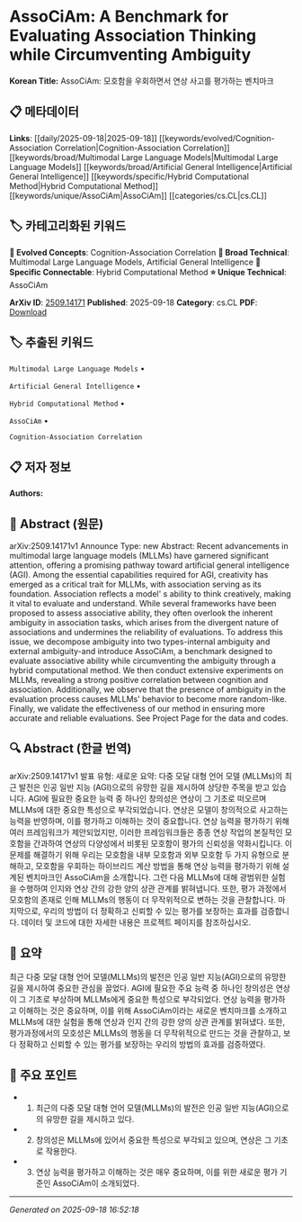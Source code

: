 
# AssoCiAm: A Benchmark for Evaluating Association Thinking while Circumventing Ambiguity

**Korean Title:** AssoCiAm: 모호함을 우회하면서 연상 사고를 평가하는 벤치마크

## 📋 메타데이터

**Links**: [[daily/2025-09-18|2025-09-18]] [[keywords/evolved/Cognition-Association Correlation|Cognition-Association Correlation]] [[keywords/broad/Multimodal Large Language Models|Multimodal Large Language Models]] [[keywords/broad/Artificial General Intelligence|Artificial General Intelligence]] [[keywords/specific/Hybrid Computational Method|Hybrid Computational Method]] [[keywords/unique/AssoCiAm|AssoCiAm]] [[categories/cs.CL|cs.CL]]

## 🏷️ 카테고리화된 키워드
**🚀 Evolved Concepts**: Cognition-Association Correlation
**🔬 Broad Technical**: Multimodal Large Language Models, Artificial General Intelligence
**🔗 Specific Connectable**: Hybrid Computational Method
**⭐ Unique Technical**: AssoCiAm

**ArXiv ID**: [2509.14171](https://arxiv.org/abs/2509.14171)
**Published**: 2025-09-18
**Category**: cs.CL
**PDF**: [Download](https://arxiv.org/pdf/2509.14171.pdf)


## 🏷️ 추출된 키워드



`Multimodal Large Language Models` • 

`Artificial General Intelligence` • 

`Hybrid Computational Method` • 

`AssoCiAm` • 

`Cognition-Association Correlation`



## 📋 저자 정보

**Authors:** 

## 📄 Abstract (원문)

arXiv:2509.14171v1 Announce Type: new 
Abstract: Recent advancements in multimodal large language models (MLLMs) have garnered significant attention, offering a promising pathway toward artificial general intelligence (AGI). Among the essential capabilities required for AGI, creativity has emerged as a critical trait for MLLMs, with association serving as its foundation. Association reflects a model' s ability to think creatively, making it vital to evaluate and understand. While several frameworks have been proposed to assess associative ability, they often overlook the inherent ambiguity in association tasks, which arises from the divergent nature of associations and undermines the reliability of evaluations. To address this issue, we decompose ambiguity into two types-internal ambiguity and external ambiguity-and introduce AssoCiAm, a benchmark designed to evaluate associative ability while circumventing the ambiguity through a hybrid computational method. We then conduct extensive experiments on MLLMs, revealing a strong positive correlation between cognition and association. Additionally, we observe that the presence of ambiguity in the evaluation process causes MLLMs' behavior to become more random-like. Finally, we validate the effectiveness of our method in ensuring more accurate and reliable evaluations. See Project Page for the data and codes.

## 🔍 Abstract (한글 번역)

arXiv:2509.14171v1 발표 유형: 새로운
요약: 다중 모달 대형 언어 모델 (MLLMs)의 최근 발전은 인공 일반 지능 (AGI)으로의 유망한 길을 제시하여 상당한 주목을 받고 있습니다. AGI에 필요한 중요한 능력 중 하나인 창의성은 연상이 그 기초로 떠오르며 MLLMs에 대한 중요한 특성으로 부각되었습니다. 연상은 모델이 창의적으로 사고하는 능력을 반영하며, 이를 평가하고 이해하는 것이 중요합니다. 연상 능력을 평가하기 위해 여러 프레임워크가 제안되었지만, 이러한 프레임워크들은 종종 연상 작업의 본질적인 모호함을 간과하여 연상의 다양성에서 비롯된 모호함이 평가의 신뢰성을 약화시킵니다. 이 문제를 해결하기 위해 우리는 모호함을 내부 모호함과 외부 모호함 두 가지 유형으로 분해하고, 모호함을 우회하는 하이브리드 계산 방법을 통해 연상 능력을 평가하기 위해 설계된 벤치마크인 AssoCiAm을 소개합니다. 그런 다음 MLLMs에 대해 광범위한 실험을 수행하여 인지와 연상 간의 강한 양의 상관 관계를 밝혀냅니다. 또한, 평가 과정에서 모호함의 존재로 인해 MLLMs의 행동이 더 무작위적으로 변하는 것을 관찰합니다. 마지막으로, 우리의 방법이 더 정확하고 신뢰할 수 있는 평가를 보장하는 효과를 검증합니다. 데이터 및 코드에 대한 자세한 내용은 프로젝트 페이지를 참조하십시오.

## 📝 요약

최근 다중 모달 대형 언어 모델(MLLMs)의 발전은 인공 일반 지능(AGI)으로의 유망한 길을 제시하여 중요한 관심을 끌었다. AGI에 필요한 주요 능력 중 하나인 창의성은 연상이 그 기초로 부상하며 MLLMs에게 중요한 특성으로 부각되었다. 연상 능력을 평가하고 이해하는 것은 중요하며, 이를 위해 AssoCiAm이라는 새로운 벤치마크를 소개하고 MLLMs에 대한 실험을 통해 연상과 인지 간의 강한 양의 상관 관계를 밝혀냈다. 또한, 평가과정에서의 모호성은 MLLMs의 행동을 더 무작위적으로 만드는 것을 관찰하고, 보다 정확하고 신뢰할 수 있는 평가를 보장하는 우리의 방법의 효과를 검증하였다.

## 🎯 주요 포인트


- 1. 최근의 다중 모달 대형 언어 모델(MLLMs)의 발전은 인공 일반 지능(AGI)으로의 유망한 길을 제시하고 있다.

- 2. 창의성은 MLLMs에 있어서 중요한 특성으로 부각되고 있으며, 연상은 그 기초로 작용한다.

- 3. 연상 능력을 평가하고 이해하는 것은 매우 중요하며, 이를 위한 새로운 평가 기준인 AssoCiAm이 소개되었다.


---

*Generated on 2025-09-18 16:52:18*